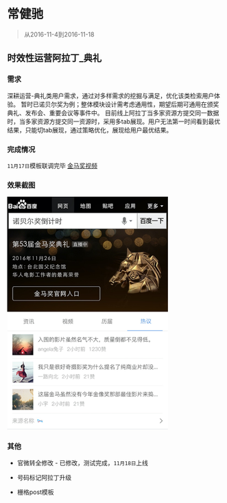 # 常健驰

> 从2016-11-4到2016-11-18

## 时效性运营阿拉丁_典礼

### 需求

深耕运营-典礼类用户需求，通过对多样需求的挖掘与满足，优化该类检索用户体验。
暂时已诺贝尔奖为例；整体模块设计需考虑通用性，期望后期可通用在颁奖典礼、发布会、重要会议等事件中。
目前线上阿拉丁当多家资源方提交同一数据时，当多家资源方提交同一资源时，采用多tab展现。用户无法第一时间看到最优结果，只能切tab展现，通过策略优化，展现给用户最优结果。

### 完成情况

`11月17日`模板联调完毕 [金马奖视频](http://cp01-ala-fe-5.epc.baidu.com:8003/s?word=%E9%87%91%E9%A9%AC%E5%A5%96%E8%A7%86%E9%A2%91&wiseus=10.103.69.35&sid=111399)

### 效果截图 

<img src="./img/v_changjianchi/sxx.png" width="375">

### 其他

* 官微转全修改 - 已修改，测试完成，`11月18日`上线

* 号码标记阿拉丁升级
* 栅格post模板
